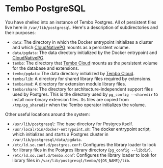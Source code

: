 Tembo PostgreSQL
================

You have shelled into an instance of Tembo Postgres. All of persistent files
live here in `/var/lib/postgresql`. Here's a description of subdirectories and
their purposes:

*   `data`: The directory in which the Docker entrypoint initializes
    a cluster and which [CloudNativePG] mounts as a persistent volume.
*   `data/pgdata`: The data directory initialized by the Docker entrypoint and
    [CloudNativePG].
*   `tembo`: The directory that [Tembo Cloud] mounts as the persistent volume
    for the database and extensions.
*   `tembo/pgdata`: The data directory initialized by [Tembo Cloud].
*   `tembo/lib`: A directory for shared library files required by extensions.
*   `tembo/mod`: A directory for extension module library files.
*   `tembo/share`: The directory for architecture-independent support files
    used by Postgres. This is the directory used by `pg_config --sharedir` to
    install non-binary extension files. Its files are copied from
    `/tmp/pg_sharedir` when the Tembo operator initializes the volume.


Other useful locations around the system:

*   `/usr/lib/postgresql`: The base directory for Postgres itself.
*   `/usr/local/bin/docker-entrypoint.sh`: The docker entrypoint script, which
    initializes and starts a Postgres cluster in `/var/lib/postgresql/data/pgdata`.
*   `/etc/ld.so.conf.d/postgres.conf`: Configures the library loader to look
    for library files in the Postgres library directory (`pg_config --libdir`).
*   `/etc/ld.so.conf.d/tembo.conf`: Configures the library loader to look
    for library files in `/var/lib/postgresql/tembo/${OS_NAME}/lib`.

  [CloudNativePG]: https://cloudnative-pg.io
  [Tembo Cloud]: https://tembo.io/docs/product/cloud/overview "Tembo Cloud Overview"
